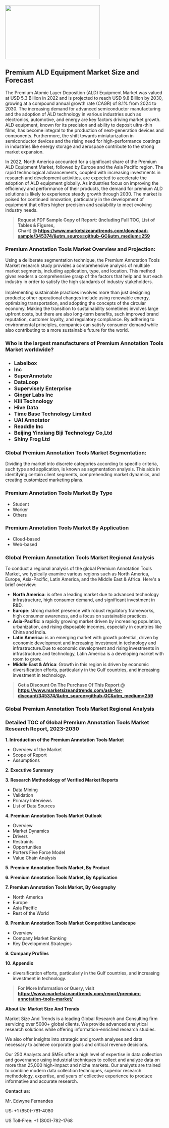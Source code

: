 <p><img class="alignnone size-medium wp-image-20088" src="https://ffe5etoiles.com/wp-content/uploads/2024/12/MST1-300x171.png" alt="" width="300" height="171" /></p><h2>Premium ALD Equipment Market Size and Forecast</h2><p>The Premium Atomic Layer Deposition (ALD) Equipment Market was valued at USD 5.3 Billion in 2022 and is projected to reach USD 9.8 Billion by 2030, growing at a compound annual growth rate (CAGR) of 8.1% from 2024 to 2030. The increasing demand for advanced semiconductor manufacturing and the adoption of ALD technology in various industries such as electronics, automotive, and energy are key factors driving market growth. ALD equipment, known for its precision and ability to deposit ultra-thin films, has become integral to the production of next-generation devices and components. Furthermore, the shift towards miniaturization in semiconductor devices and the rising need for high-performance coatings in industries like energy storage and aerospace contribute to the strong market expansion.</p><p>In 2022, North America accounted for a significant share of the Premium ALD Equipment Market, followed by Europe and the Asia Pacific region. The rapid technological advancements, coupled with increasing investments in research and development activities, are expected to accelerate the adoption of ALD equipment globally. As industries focus on improving the efficiency and performance of their products, the demand for premium ALD solutions is likely to experience steady growth through 2030. The market is poised for continued innovation, particularly in the development of equipment that offers higher precision and scalability to meet evolving industry needs.</p></p><blockquote id="" class=""><strong>Request PDF Sample Copy of Report: (Including Full TOC, List of Tables &amp; Figures, Chart)&nbsp;@&nbsp;<strong><a href="https://www.marketsizeandtrends.com/download-sample/345374/&utm_source=github-GC&utm_medium=259" target="_blank">https://www.marketsizeandtrends.com/download-sample/345374/&utm_source=github-GC&utm_medium=259</a></strong></strong></blockquote><h3 id="" class="">Premium Annotation Tools Market&nbsp;Overview and Projection:</h3><p id="" class="">Using a deliberate segmentation technique, the Premium Annotation Tools Market research study provides a comprehensive analysis of multiple market segments, including application, type, and location. This method gives readers a comprehensive grasp of the factors that help and hurt each industry in order to satisfy the high standards of industry stakeholders. <br /> <br />Implementing sustainable practices involves more than just designing products; other operational changes include using renewable energy, optimizing transportation, and adopting the concepts of the circular economy. Making the transition to sustainability sometimes involves large upfront costs, but there are also long-term benefits, such improved brand reputation, customer loyalty, and regulatory compliance. By adhering to environmental principles, companies can satisfy consumer demand while also contributing to a more sustainable future for the world.</p><h3 id="" class="">Who is the largest manufacturers of&nbsp;Premium Annotation Tools Market worldwide?</h3><h3 class=""><p><ul><li>Labelbox </li><li> Inc </li><li> SuperAnnotate </li><li> DataLoop </li><li> Supervisely Enterprise </li><li> Ginger Labs lnc </li><li> Kili Technology </li><li> Hive Data </li><li> Time Base Technology Limited </li><li> UAI Annotator </li><li> Readdle lnc </li><li> Beijing Yinxiang Biji Technology Co,Ltd </li><li> Shiny Frog Ltd</li></ul></p></h3><h3 id="" class="">Global&nbsp;Premium Annotation Tools Market Segmentation:</h3><p id="" class="">Dividing the market into discrete categories according to specific criteria, such type and application, is known as segmentation analysis. This aids in identifying certain client segments, comprehending market dynamics, and creating customized marketing plans.</p><h3 id="" class="">Premium Annotation Tools Market&nbsp;By Type</h3><p><p><ul><li>Student</li><li> Worker</li><li> Others</p></li></ul></p></p><h3 id="" class="">Premium Annotation Tools Market&nbsp;By Application</h3><p class=""><p><ul><li>Cloud-based</li><li> Web-based</li></ul></p></p><h3 id="" class="">Global Premium Annotation Tools Market Regional Analysis</h3><p id="" class="">To conduct a regional analysis of the global Premium Annotation Tools Market, we typically examine various regions such as North America, Europe, Asia-Pacific, Latin America, and the Middle East &amp; Africa. Here's a brief overview:</p><ul><li><strong>North America</strong>: is often a leading market due to advanced technology infrastructure, high consumer demand, and significant investment in R&amp;D.</li><li><strong>Europe</strong>: strong market presence with robust regulatory frameworks, high consumer awareness, and a focus on sustainable practices.</li><li><strong>Asia-Pacific</strong>: a rapidly growing market driven by increasing population, urbanization, and rising disposable incomes, especially in countries like China and India.</li><li><strong>Latin America</strong>: is an emerging market with growth potential, driven by economic development and increasing investment in technology and infrastructure.Due to economic development and rising investments in infrastructure and technology, Latin America is a developing market with room to grow.</li><li><strong>Middle East &amp; Africa</strong>: Growth in this region is driven by economic diversification efforts, particularly in the Gulf countries, and increasing investment in technology.</li></ul><blockquote id="" class=""><strong>Get a Discount On The Purchase Of This Report @ <strong><a href="https://www.marketsizeandtrends.com/ask-for-discount/345374/&utm_source=github-GC&utm_medium=259" target="_blank">https://www.marketsizeandtrends.com/ask-for-discount/345374/&utm_source=github-GC&utm_medium=259</a></strong></strong></blockquote><h3 id="" class="">Global Premium Annotation Tools Market Regional Analysis</h3><h3 id="" class="">Detailed TOC of Global Premium Annotation Tools Market Research Report, 2023-2030</h3><p id="" class=""><strong>1. Introduction of the Premium Annotation Tools Market</strong></p><ul><li>Overview of the Market</li><li>Scope of Report</li><li>Assumptions</li></ul><p id="" class=""><strong>2. Executive Summary</strong></p><p id="" class=""><strong>3. Research Methodology of Verified Market Reports</strong></p><ul><li>Data Mining</li><li>Validation</li><li>Primary Interviews</li><li>List of Data Sources</li></ul><p id="" class=""><strong>4. Premium Annotation Tools Market Outlook</strong></p><ul><li>Overview</li><li>Market Dynamics</li><li>Drivers</li><li>Restraints</li><li>Opportunities</li><li>Porters Five Force Model</li><li>Value Chain Analysis</li></ul><p id="" class=""><strong>5. Premium Annotation Tools Market, By Product</strong></p><p id="" class=""><strong>6. Premium Annotation Tools Market, By Application</strong></p><p id="" class=""><strong>7. Premium Annotation Tools Market, By Geography</strong></p><ul><li>North America</li><li>Europe</li><li>Asia Pacific</li><li>Rest of the World</li></ul><p id="" class=""><strong>8. Premium Annotation Tools Market Competitive Landscape</strong></p><ul><li>Overview</li><li>Company Market Ranking</li><li>Key Development Strategies</li></ul><p id="" class=""><strong>9. Company Profiles</strong></p><p id="" class=""><strong>10. Appendix</strong></p><ul><li>diversification efforts, particularly in the Gulf countries, and increasing investment in technology.</li></ul><blockquote id="" class=""><strong>For More Information or Query, visit <strong><strong><a href="https://www.marketsizeandtrends.com/report/premium-annotation-tools-market/" target="_blank">https://www.marketsizeandtrends.com/report/premium-annotation-tools-market/</a></strong></strong></strong></blockquote><p id="" class=""><strong>About Us: Market Size And Trends</strong></p><p id="" class="">Market Size And Trends is a leading Global Research and Consulting firm servicing over 5000+ global clients. We provide advanced analytical research solutions while offering information-enriched research studies.</p><p id="" class="">We also offer insights into strategic and growth analyses and data necessary to achieve corporate goals and critical revenue decisions.</p><p id="" class="">Our 250 Analysts and SMEs offer a high level of expertise in data collection and governance using industrial techniques to collect and analyze data on more than 25,000 high-impact and niche markets. Our analysts are trained to combine modern data collection techniques, superior research methodology, expertise, and years of collective experience to produce informative and accurate research.</p><p id="" class=""><strong>Contact us:</strong></p><p id="" class="">Mr. Edwyne Fernandes</p><p id="" class="">US: +1 (650)-781-4080</p><p id="" class="">US Toll-Free: +1 (800)-782-1768</p>
